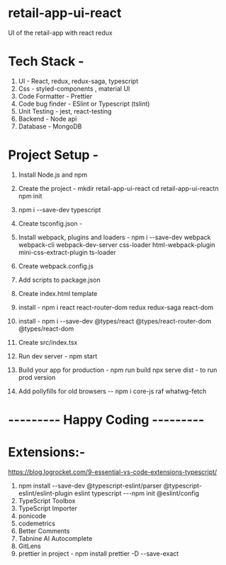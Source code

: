 # retail-app-ui-react

UI of the retail-app with react redux

# Tech Stack -

1. UI - React, redux, redux-saga, typescript
2. Css - styled-components , material UI
3. Code Formatter - Prettier
4. Code bug finder - ESlint or Typescript (tslint)
5. Unit Testing - jest, react-testing
6. Backend - Node api
7. Database - MongoDB

# Project Setup -

1. Install Node.js and npm
2. Create the project - mkdir retail-app-ui-react cd retail-app-ui-reactn npm init
3. npm i --save-dev typescript
4. Create tsconfig.json -
5. Install webpack, plugins and loaders - npm i --save-dev webpack webpack-cli webpack-dev-server css-loader html-webpack-plugin mini-css-extract-plugin ts-loader
6. Create webpack.config.js
7. Add scripts to package.json
8. Create index.html template
9. install - npm i react react-router-dom redux redux-saga react-dom
10. install - npm i --save-dev @types/react @types/react-router-dom @types/react-dom
11. Create src/index.tsx
12. Run dev server - npm start
13. Build your app for production - npm run build
    npx serve dist - to run prod version

14. Add pollyfills for old browsers
    -- npm i core-js raf whatwg-fetch

# --------- Happy Coding ---------

# Extensions:-
https://blog.logrocket.com/9-essential-vs-code-extensions-typescript/
1. npm install --save-dev @typescript-eslint/parser @typescript-eslint/eslint-plugin eslint typescript
   ---npm init @eslint/config
2. TypeScript Toolbox
3. TypeScript Importer 
4. ponicode
5. codemetrics
6. Better Comments
7. Tabnine AI Autocomplete
8. GitLens 
9. prettier in project - npm install prettier -D --save-exact